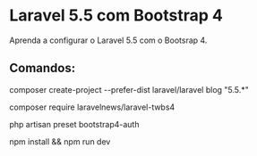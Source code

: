 # Laravel 5.5 com Bootstrap 4
Aprenda a configurar o Laravel 5.5 com o Bootsrap 4.

## Comandos:

composer create-project --prefer-dist laravel/laravel blog "5.5.*"

composer require laravelnews/laravel-twbs4

php artisan preset bootstrap4-auth

npm install && npm run dev
